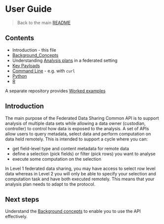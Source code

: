 # User Guide

> Back to the main [README](../README.md)

## Contents

- Introduction - this file
- [Background_Concepts](./User_Guide_Background.md)
- Understanding [Analysis plans](./User_Guide_Analysis_Plans.md) in a federated setting
- [Key Payloads](./User_Guide_Key_Payloads.md)
- [Command Line](./User_Guide_CLI.md) - e.g. with `curl`
- [Python](./User_Guide_Python.md)
- [R](./User_Guide_R.md)

A separate repository provides [Worked examples](https://github.com/federated-data-sharing/common-api-examples)

## Introduction

The main purpose of the  Federated Data Sharing Common API is to support analysis of multiple data sets while allowing a data owner (custodian, controller) to control how data is exposed to the analysis. A set of APIs allow users to query metadata, select data and perform computation on data held remotely. This is intended to support a cycle where you can:

- get field-level type and content metadata for remote data
- define a selection (pick fields) or filter (pick rows) you want to analyse
- execute some computation on the selection

In Level 1 federated data sharing, you may have access to select row level data whereas in Level 2 you will only be able to specify your selection and computation task and have both executed remotely. This means that your analysis plan needs to adapt to the protocol.

## Next steps

Understand the [Background concepts](./User_Guide_Background.md) to enable you to use the API effectively.
